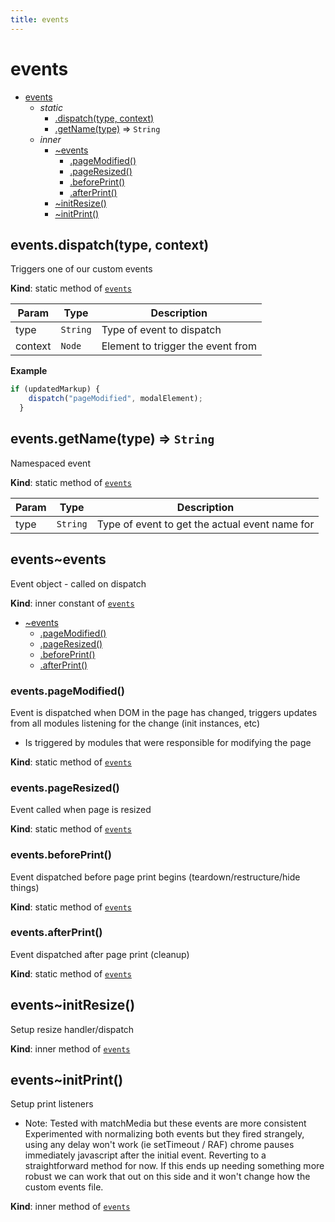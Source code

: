 ```yaml
---
title: events
---
```


<a name="module_events"></a>

# events

* [events](#module_events)
    * _static_
        * [.dispatch(type, context)](#module_events.dispatch)
        * [.getName(type)](#module_events.getName) ⇒ <code>String</code>
    * _inner_
        * [~events](#module_events..events)
            * [.pageModified()](#module_events..events.pageModified)
            * [.pageResized()](#module_events..events.pageResized)
            * [.beforePrint()](#module_events..events.beforePrint)
            * [.afterPrint()](#module_events..events.afterPrint)
        * [~initResize()](#module_events..initResize)
        * [~initPrint()](#module_events..initPrint)

<a name="module_events.dispatch"></a>

## events.dispatch(type, context)
Triggers one of our custom events

**Kind**: static method of [<code>events</code>](#module_events)  

| Param | Type | Description |
| --- | --- | --- |
| type | <code>String</code> | Type of event to dispatch |
| context | <code>Node</code> | Element to trigger the event from |

**Example**  
```js
if (updatedMarkup) {
    dispatch("pageModified", modalElement);
  }
```
<a name="module_events.getName"></a>

## events.getName(type) ⇒ <code>String</code>
Namespaced event

**Kind**: static method of [<code>events</code>](#module_events)  

| Param | Type | Description |
| --- | --- | --- |
| type | <code>String</code> | Type of event to get the actual event name for |

<a name="module_events..events"></a>

## events~events
Event object - called on dispatch

**Kind**: inner constant of [<code>events</code>](#module_events)  

* [~events](#module_events..events)
    * [.pageModified()](#module_events..events.pageModified)
    * [.pageResized()](#module_events..events.pageResized)
    * [.beforePrint()](#module_events..events.beforePrint)
    * [.afterPrint()](#module_events..events.afterPrint)

<a name="module_events..events.pageModified"></a>

### events.pageModified()
Event is dispatched when DOM in the page has changed, triggers updates from
all modules listening for the change (init instances, etc)
- Is triggered by modules that were responsible for modifying the page

**Kind**: static method of [<code>events</code>](#module_events..events)  
<a name="module_events..events.pageResized"></a>

### events.pageResized()
Event called when page is resized

**Kind**: static method of [<code>events</code>](#module_events..events)  
<a name="module_events..events.beforePrint"></a>

### events.beforePrint()
Event dispatched before page print begins (teardown/restructure/hide things)

**Kind**: static method of [<code>events</code>](#module_events..events)  
<a name="module_events..events.afterPrint"></a>

### events.afterPrint()
Event dispatched after page print (cleanup)

**Kind**: static method of [<code>events</code>](#module_events..events)  
<a name="module_events..initResize"></a>

## events~initResize()
Setup resize handler/dispatch

**Kind**: inner method of [<code>events</code>](#module_events)  
<a name="module_events..initPrint"></a>

## events~initPrint()
Setup print listeners
- Note: Tested with matchMedia but these events are more consistent
        Experimented with normalizing both events but they fired
        strangely, using any delay won't work (ie setTimeout / RAF)
        chrome pauses immediately javascript after the initial event.
        Reverting to a straightforward method for now. If this ends up
        needing something more robust we can work that out on this side
        and it won't change how the custom events file.

**Kind**: inner method of [<code>events</code>](#module_events)  

  